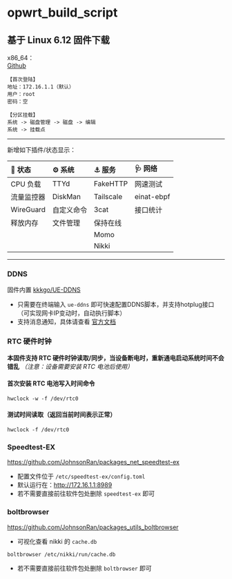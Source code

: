 # opwrt_build_script

## 基于 Linux 6.12 固件下载

x86_64：  
[Github](https://github.com/JohnsonRan/opwrt_build_script/releases)

```text
【首次登陆】
地址：172.16.1.1（默认）
用户：root
密码：空

【分区挂载】
系统 -> 磁盘管理 -> 磁盘 -> 编辑
系统 -> 挂载点
```

---------------
新增如下插件/状态显示：

|🤖 状态|⚙️ 系统 | ⚓ 服务  | 🩺 网络  |
|  :----  |  :----  |  :----  | :----  |
|CPU 负载| TTYd | FakeHTTP | 网速测试 |
|流量监控器| DiskMan | Tailscale |einat-ebpf|
|WireGuard|自定义命令| 3cat |接口统计|
|释放内存|文件管理| 保持在线 ||
||| Momo ||
||| Nikki ||

---------------

### DDNS

固件内置 [kkkgo/UE-DDNS](https://github.com/kkkgo/UE-DDNS)

- 只需要在终端输入 `ue-ddns` 即可快速配置DDNS脚本，并支持hotplug接口（可实现网卡IP变动时，自动执行脚本）
- 支持消息通知，具体请查看 [官方文档](https://blog.03k.org/post/ue-ddns.html#%E8%87%AA%E5%AE%9A%E4%B9%89%E9%80%89%E9%A1%B9%E5%92%8C%E6%B6%88%E6%81%AF%E9%80%9A%E7%9F%A5)

### RTC 硬件时钟

**本固件支持 RTC 硬件时钟读取/同步，当设备断电时，重新通电启动系统时间不会错乱** *（注意：设备需要安装 RTC 电池后使用）*

#### 首次安装 RTC 电池写入时间命令

```shell
hwclock -w -f /dev/rtc0
```

#### 测试时间读取（返回当前时间表示正常）

```shell
hwclock -f /dev/rtc0
```

### Speedtest-EX

<https://github.com/JohnsonRan/packages_net_speedtest-ex>

- 配置文件位于 `/etc/speedtest-ex/config.toml`
- 默认运行在：<http://172.16.1.1:8989>
- 若不需要直接前往软件包处删除 `speedtest-ex` 即可

### boltbrowser

<https://github.com/JohnsonRan/packages_utils_boltbrowser>

- 可视化查看 nikki 的 `cache.db`

```shell
boltbrowser /etc/nikki/run/cache.db
```

- 若不需要直接前往软件包处删除 `boltbrowser` 即可
